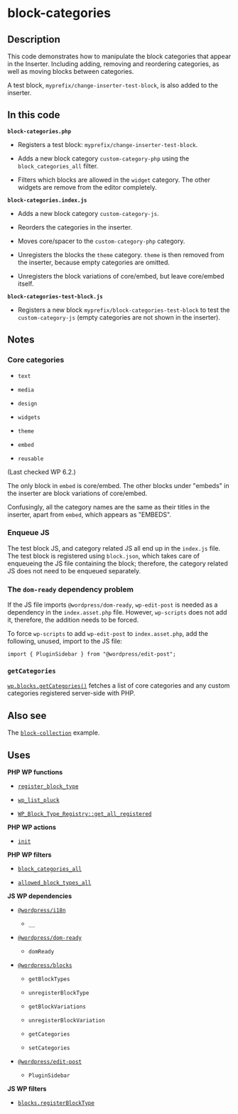 # block-categories

## Description

This code demonstrates how to manipulate the block categories that appear in the Inserter. Including adding, removing and reordering categories, as well as moving blocks between categories.

A test block, `myprefix/change-inserter-test-block`, is also added to the inserter.

## In this code

**`block-categories.php`**

- Registers a test block: `myprefix/change-inserter-test-block`.

- Adds a new block category `custom-category-php` using the `block_categories_all` filter.

- Filters which blocks are allowed in the `widget` category. The other widgets are remove from the editor completely.

**`block-categories.index.js`**

- Adds a new block category `custom-category-js`.

- Reorders the categories in the inserter.

- Moves core/spacer to the `custom-category-php` category.

- Unregisters the blocks the `theme` category. `theme` is then removed from the inserter, because empty categories are omitted.

- Unregisters the block variations of core/embed, but leave core/embed itself.

**`block-categories-test-block.js`**

- Registers a new block `myprefix/block-categories-test-block` to test the `custom-category-js` (empty categories are not shown in the inserter).

## Notes

### Core categories

- `text`

- `media`

- `design`

- `widgets`

- `theme`

- `embed`

- `reusable`

(Last checked WP 6.2.)

The only block in `embed` is core/embed. The other blocks under "embeds" in the inserter are block variations of core/embed.

Confusingly, all the category names are the same as their titles in the inserter, apart from `embed`, which appears as "EMBEDS".

### Enqueue JS

The test block JS, and category related JS all end up in the `index.js` file. The test block is registered using `block.json`, which takes care of enqueueing the JS file containing the block; therefore, the category related JS does not need to be enqueued separately.

### The `dom-ready` dependency problem

If the JS file imports `@wordpress/dom-ready`, `wp-edit-post` is needed as a dependency in the `index.asset.php` file. However, `wp-scripts` does not add it, therefore, the addition needs to be forced.

To force `wp-scripts` to add `wp-edit-post` to `index.asset.php`, add the following, unused, import to the JS file:

```
import { PluginSidebar } from "@wordpress/edit-post";
```

### `getCategories`

[`wp.blocks.getCategories()`](https://developer.wordpress.org/block-editor/reference-guides/data/data-core-blocks/#getcategories) fetches a list of core categories and any custom categories registered server-side with PHP.

## Also see

The [`block-collection`](../block-collection/) example.

## Uses

**PHP WP functions**

- [`register_block_type`](https://developer.wordpress.org/reference/functions/register_block_type/)

- [`wp_list_pluck`](https://developer.wordpress.org/reference/functions/wp_list_pluck/)

- [`WP_Block_Type_Registry::get_all_registered`](https://developer.wordpress.org/reference/classes/wp_block_type_registry/get_all_registered/)

**PHP WP actions**

- [`init`](https://developer.wordpress.org/reference/hooks/init/)

**PHP WP filters**

- [`block_categories_all`](https://developer.wordpress.org/reference/hooks/block_categories_all/)

- [`allowed_block_types_all`](https://developer.wordpress.org/reference/hooks/allowed_block_types_all/)

**JS WP dependencies**

- [`@wordpress/i18n`](https://developer.wordpress.org/block-editor/reference-guides/packages/packages-i18n/)

  - `__`

- [`@wordpress/dom-ready` ](https://developer.wordpress.org/block-editor/reference-guides/packages/packages-dom-ready/)

  - `domReady`

- [`@wordpress/blocks`](https://developer.wordpress.org/block-editor/reference-guides/packages/packages-blocks/)

  - `getBlockTypes`

  - `unregisterBlockType`

  - `getBlockVariations`

  - `unregisterBlockVariation`

  - `getCategories`

  - `setCategories`

- [`@wordpress/edit-post`](https://developer.wordpress.org/block-editor/reference-guides/packages/packages-edit-post/)

  - `PluginSidebar`

**JS WP filters**

- [`blocks.registerBlockType`](https://developer.wordpress.org/block-editor/reference-guides/filters/block-filters/#blocks-registerblocktype)
